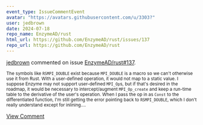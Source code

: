 ```yaml
---
event_type: IssueCommentEvent
avatar: "https://avatars.githubusercontent.com/u/3303?"
user: jedbrown
date: 2024-07-18
repo_name: EnzymeAD/rust
html_url: https://github.com/EnzymeAD/rust/issues/137
repo_url: https://github.com/EnzymeAD/rust
---
```


<a href='https://github.com/jedbrown' target='_blank'>jedbrown</a> commented on issue <a href='https://github.com/EnzymeAD/rust/issues/137' target='_blank'>EnzymeAD/rust#137</a>.

<small>The symbols like `RSMPI_DOUBLE` exist because `MPI_DOUBLE` is a macro so we can't otherwise use it from Rust. With a user-defined operation, it would not map to a static value. I suppose Enzyme may not support user-defined `MPI_Op`s, but if that's desired in the roadmap, it would be necessary to intercept/augment `MPI_Op_create` and keep a run-time table to the derivative of the user's operation. When I pass the op in as `Const` to the differentiated function, I'm still getting the error pointing back to `RSMPI_DOUBLE`, which I don't really understand except for inlining....</small>

<a href='https://github.com/EnzymeAD/rust/issues/137' target='_blank'>View Comment</a>